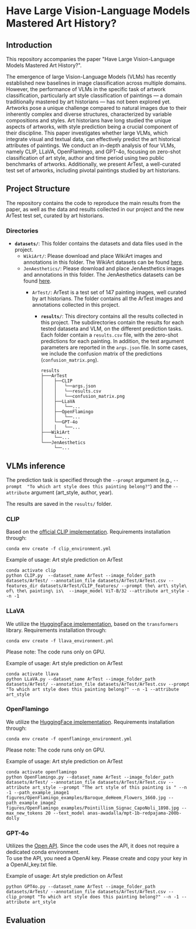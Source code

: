 # Have Large Vision-Language Models Mastered Art History?

## Introduction

This repository accompanies the paper "Have Large Vision-Language Models Mastered Art History?".

The emergence of large Vision-Language Models (VLMs) has recently established new baselines in image classification across multiple domains. However, the performance of VLMs in the specific task of artwork classification, particularly art style classification of paintings — a domain traditionally mastered by art historians — has not been explored yet. Artworks pose a unique challenge compared to natural images due to their inherently complex and diverse structures, characterized by variable compositions and styles. Art historians have long studied the unique aspects of artworks, with style prediction being a crucial component of their discipline. This paper investigates whether large VLMs, which integrate visual and textual data, can effectively predict the art historical attributes of paintings. We conduct an in-depth analysis of four VLMs, namely CLIP, LLaVA, OpenFlamingo, and GPT-4o, focusing on zero-shot classification of art style, author and time period using two public benchmarks of artworks. Additionally, we present ArTest, a well-curated test set of artworks, including pivotal paintings studied by art historians.


## Project Structure
The repository contains the code to reproduce the main results from the paper, as well as the data and results collected in our project and the new ArTest test set, curated by art historians.

### Directories

- **`datasets/`**: This folder contains the datasets and data files used in the project.
  - `WikiArt/`: Please download and place WikiArt images and annotations in this folder. The WikiArt datasets can be found [here](https://github.com/cs-chan/ArtGAN/blob/master/WikiArt%20Dataset/README.md). 
  - `JenAesthetics/`: Please download and place JenAesthetics images and annotations in this folder. The JenAesthetics datasets can be found [here](https://github.com/Bin-ary-Li/JenAesthetics?tab=readme-ov-file).
    - `ArTest/`: ArTest is a test set of 147 painting images, well curated by art historians. The folder contains all the ArTest images and annotations collected in this project.

      - **`results/`**: This directory contains all the results collected in this project. The subdirectories contain the results for each tested dataseta and VLM, on the different prediction tasks. Each folder contain a `results.csv` file, with the zero-shot predictions for each painting. In addition, the test argument parameters are reported in the `args.json` file. In some cases, we include the confusion matrix of the predictions (`confusion_matrix.png`).    

        ````
        results
        ├───ArTest
        │    ├──CLIP
        │    │   └──args.json
        │    │   └──results.csv
        │    │   └──confusion_matrix.png
        │    ├──LLaVA 
        │    │   └──...
        │    ├──OpenFlamingo
        │    │   └──...
        │    └──GPT-4o
        │    │   └──...
        ├───WikiArt
        │    └──...
        └───JenAesthetics
             └──...
        ````


## VLMs inference 

The prediction task is specified through the `--prompt` argument (e.g., `--prompt 
"To which art style does this painting belong?"`) and the `--attribute` argument (art_style, author, year). 

The results are saved in the `results/` folder.

### CLIP

Based on the [official CLIP implementation](https://github.com/openai/CLIP). Requirements installation through:

`conda env create -f clip_environment.yml`

Example of usage: Art style prediction on ArTest 

    conda activate clip
    python CLIP.py  --dataset_name ArTest --image_folder_path datasets/ArTest/ --annotation_file datasets/ArTest/ArTest.csv --features_dir datasets/ArTest/CLIP_features/ --prompt the\ art\ style\ of\ the\ painting\ is\  --image_model ViT-B/32 --attribute art_style --n -1


### LLaVA

We utilize the [HuggingFace implementation](https://huggingface.co/llava-hf/llava-1.5-7b-hf), based on the `transformers` library. Requirements installation through:

`conda env create -f llava_environment.yml`

Please note: The code runs only on GPU.

Example of usage: Art style prediction on ArTest 

    conda activate llava
    python LLaVA.py --dataset_name ArTest --image_folder_path datasets/ArTest/ --annotation_file datasets/ArTest/ArTest.csv --prompt "To which art style does this painting belong?" --n -1 --attribute art_style


### OpenFlamingo 

We utilize the [HuggingFace implementation](https://huggingface.co/openflamingo/OpenFlamingo-9B-vitl-mpt7b). Requirements installation through:

`conda env create -f openflamingo_environment.yml`

Please note: The code runs only on GPU.

Example of usage: Art style prediction on ArTest 
    
    conda activate openflamingo 
    python OpenFlamingo.py --dataset_name ArTest --image_folder_path datasets/ArTest/ --annotation_file datasets/ArTest/ArTest.csv --attribute art_style --prompt "The art style of this painting is " --n -1 --path_example_image1 figures/OpenFlamingo_examples/Baroque_deHeem_Flowers_1660.jpg --path_example_image2 figures/OpenFlamingo_examples/Pointillism_Signac_CapoNoli_1898.jpg --max_new_tokens 20 --text_model anas-awadalla/mpt-1b-redpajama-200b-dolly



### GPT-4o

Utilizes the [Open API](https://platform.openai.com/docs/overview). Since the code uses the API, it does not require a dedicated conda environment.  
To use the API, you need a OpenAI key. Please create and copy your key in a OpenAI_key.txt file.

Example of usage: Art style prediction on ArTest
    
    python GPT4o.py --dataset_name ArTest --image_folder_path datasets/ArTest/ --annotation_file datasets/ArTest/ArTest.csv --clip_prompt "To which art style does this painting belong?" --n -1 --attribute art_style



## Evaluation



